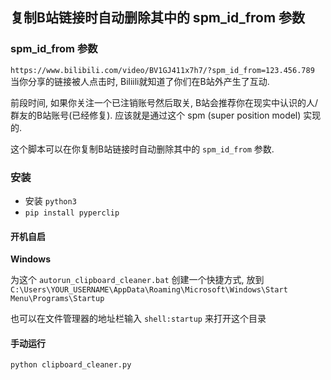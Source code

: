 ## 复制B站链接时自动删除其中的 spm_id_from 参数



### spm_id_from 参数

`https://www.bilibili.com/video/BV1GJ411x7h7/?spm_id_from=123.456.789` 
当你分享的链接被人点击时, Biliili就知道了你们在B站外产生了互动. 

前段时间, 如果你关注一个已注销账号然后取关, B站会推荐你在现实中认识的人/群友的B站账号(已经修复). 应该就是通过这个 spm (super position model) 实现的. 

这个脚本可以在你复制B站链接时自动删除其中的 `spm_id_from` 参数.

### 安装

-   安装 `python3`
-   `pip install pyperclip`

#### 开机自启
**Windows**

为这个 `autorun_clipboard_cleaner.bat` 创建一个快捷方式, 放到 `C:\Users\YOUR_USERNAME\AppData\Roaming\Microsoft\Windows\Start Menu\Programs\Startup` 

也可以在文件管理器的地址栏输入 `shell:startup` 来打开这个目录

#### 手动运行

```bash
python clipboard_cleaner.py
```